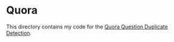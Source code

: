 # Quora

This directory contains my code for the [Quora Question Duplicate Detection](https://www.kaggle.com/c/quora-question-pairs#description).
